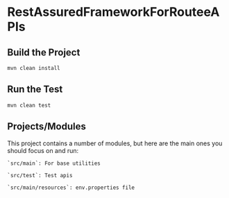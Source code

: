 
# RestAssuredFrameworkForRouteeAPIs

## Build the Project
```
mvn clean install
```

## Run the Test
```
mvn clean test
```

## Projects/Modules
This project contains a number of modules, but here are the main ones you should focus on and run: 
```
`src/main`: For base utilities 
```
```
`src/test`: Test apis
```
```
`src/main/resources`: env.properties file
```
